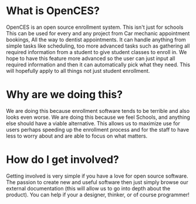 # What is OpenCES?

OpenCES is an open source enrollment system. This isn't just for schools
This can be used for every and any project from Car mechanic appointment
bookings, All the way to dentist appointments. It can handle anything
from simple tasks like scheduling, too more advanced tasks such as
gathering all required information from a student to give student
classes to enroll in. We hope to have this feature more advanced
so the user can just input all required information and then it
can automatically pick what they need. This will hopefully apply to all
things not just student enrollment.

# Why are we doing this?

We are doing this because enrollment software tends to be terrible and also looks even worse. 
We are doing this because we feel Schools, and anything else should have a viable alternative.
This allows us to maximize use for users perhaps speeding up the enrollment process 
and for the staff to have less to worry about and are able to focus on what matters. 

# How do I get involved? 

Getting involved is very simple if you have a love for open source software. The passion to create new and 
useful software then just simply browse our external documentation (this will allow us to go into depth 
about the product). You can help if your a designer, thinker, or of course programmer!

